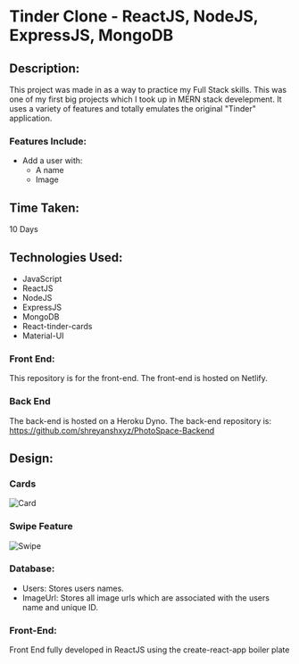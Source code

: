 # Tinder Clone - ReactJS, NodeJS, ExpressJS, MongoDB


## Description:

This project was made in as a way to practice my Full Stack skills.
This was one of my first big projects which I took up in MERN stack develepment. It uses a variety of features and totally emulates the original "Tinder" application.

### Features Include:
- Add a user with:
  - A name
  - Image

## Time Taken:

10 Days

## Technologies Used:

- JavaScript
- ReactJS
- NodeJS
- ExpressJS
- MongoDB
- React-tinder-cards
- Material-UI

### Front End:

This repository is for the front-end. The front-end is hosted on Netlify.

### Back End

The back-end is hosted on a Heroku Dyno. 
The back-end repository is: https://github.com/shreyanshxyz/PhotoSpace-Backend


## Design:

### Cards
![Card](https://i.imgur.com/yAPgCMg.jpg)

### Swipe Feature
![Swipe](https://i.imgur.com/AVbfuo4.jpg)

### Database:

- Users: Stores users names.
- ImageUrl: Stores all image urls which are associated with the users name and unique ID.
 
### Front-End:

Front End fully developed in ReactJS using the create-react-app boiler plate
